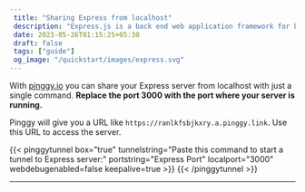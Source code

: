 ```yaml
---
 title: "Sharing Express from localhost" 
 description: "Express.js is a back end web application framework for building RESTful APIs with Node.js."
 date: 2023-05-26T01:15:25+05:30 
 draft: false 
 tags: ["guide"]
 og_image: "/quickstart/images/express.svg"
---
```


With [pinggy.io](https://pinggy.io) you can share your Express server from localhost with just a single command. **Replace the port 3000 with the port where your server is running.**

Pinggy will give you a URL like `https://ranlkfsbjkxry.a.pinggy.link`. Use this URL to access the server.

{{< pinggytunnel box="true" tunnelstring="Paste this command to start a tunnel to Express server:" portstring="Express Port" localport="3000" webdebugenabled=false keepalive=true >}}
{{< /pinggytunnel >}}

<hr>

